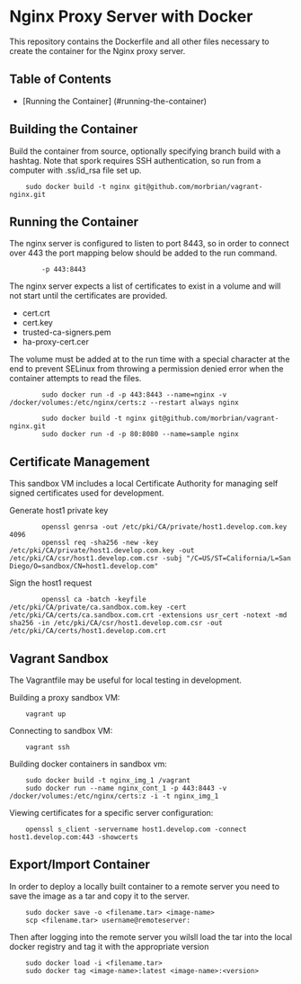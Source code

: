 # Nginx Proxy Server with Docker

This repository contains the Dockerfile and all other files necessary to create the container for the Nginx proxy server.

## Table of Contents

* [Running the Container] (#running-the-container)

## Building the Container

Build the container from source, optionally specifying branch build with a hashtag. Note that spork requires SSH authentication, so run from a computer with .ss/id_rsa file set up.

		sudo docker build -t nginx git@github.com/morbrian/vagrant-nginx.git

## Running the Container

The nginx server is configured to listen to port 8443, so in order to connect
over 443 the port mapping below should be added to the run command.

        	-p 443:8443

The nginx server expects a list of certificates to exist in a volume and will
not start until the certificates are provided.

+ cert.crt
+ cert.key
+ trusted-ca-signers.pem
+ ha-proxy-cert.cer

The volume must be added at to the run time with a special character at the end to prevent SELinux from throwing a permission denied error when the container attempts to read the files.

        	sudo docker run -d -p 443:8443 --name=nginx -v /docker/volumes:/etc/nginx/certs:z --restart always nginx
        	
		    sudo docker build -t nginx git@github.com/morbrian/vagrant-nginx.git
        	sudo docker run -d -p 80:8080 --name=sample nginx

## Certificate Management

This sandbox VM includes a local Certificate Authority for managing self signed certificates used for development.

Generate host1 private key

            openssl genrsa -out /etc/pki/CA/private/host1.develop.com.key 4096
            openssl req -sha256 -new -key /etc/pki/CA/private/host1.develop.com.key -out /etc/pki/CA/csr/host1.develop.com.csr -subj "/C=US/ST=California/L=San Diego/O=sandbox/CN=host1.develop.com"

Sign the host1 request

            openssl ca -batch -keyfile /etc/pki/CA/private/ca.sandbox.com.key -cert /etc/pki/CA/certs/ca.sandbox.com.crt -extensions usr_cert -notext -md sha256 -in /etc/pki/CA/csr/host1.develop.com.csr -out /etc/pki/CA/certs/host1.develop.com.crt


## Vagrant Sandbox

The Vagrantfile may be useful for local testing in development.

Building a proxy sandbox VM:

        vagrant up

Connecting to sandbox VM:

        vagrant ssh

Building docker containers in sandbox vm:

        sudo docker build -t nginx_img_1 /vagrant
        sudo docker run --name nginx_cont_1 -p 443:8443 -v /docker/volumes:/etc/nginx/certs:z -i -t nginx_img_1

Viewing certificates for a specific server configuration:

        openssl s_client -servername host1.develop.com -connect host1.develop.com:443 -showcerts

## Export/Import Container

In order to deploy a locally built container to a remote server you need to save the image as a tar and copy it to the server.

		sudo docker save -o <filename.tar> <image-name>
		scp <filename.tar> username@remoteserver:

Then after logging into the remote server you wilsll load the tar into the local docker registry and tag it with the appropriate version

		sudo docker load -i <filename.tar>
		sudo docker tag <image-name>:latest <image-name>:<version>



